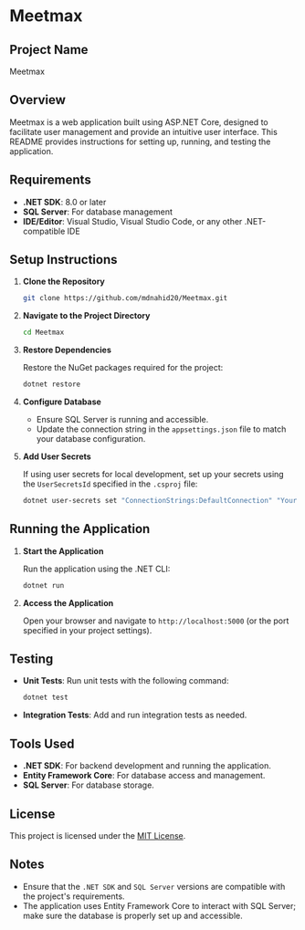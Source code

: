 # Meetmax

## Project Name

Meetmax

## Overview

Meetmax is a web application built using ASP.NET Core, designed to facilitate user management and provide an intuitive user interface. This README provides instructions for setting up, running, and testing the application.

## Requirements

- **.NET SDK**: 8.0 or later
- **SQL Server**: For database management
- **IDE/Editor**: Visual Studio, Visual Studio Code, or any other .NET-compatible IDE

## Setup Instructions

1. **Clone the Repository**

    ```bash
    git clone https://github.com/mdnahid20/Meetmax.git
    ```

2. **Navigate to the Project Directory**

    ```bash
    cd Meetmax
    ```

3. **Restore Dependencies**

    Restore the NuGet packages required for the project:

    ```bash
    dotnet restore
    ```

4. **Configure Database**

    - Ensure SQL Server is running and accessible.
    - Update the connection string in the `appsettings.json` file to match your database configuration.

5. **Add User Secrets**

    If using user secrets for local development, set up your secrets using the `UserSecretsId` specified in the `.csproj` file:

    ```bash
    dotnet user-secrets set "ConnectionStrings:DefaultConnection" "YourConnectionStringHere"
    ```

## Running the Application

1. **Start the Application**

    Run the application using the .NET CLI:

    ```bash
    dotnet run
    ```

2. **Access the Application**

    Open your browser and navigate to `http://localhost:5000` (or the port specified in your project settings).

## Testing

- **Unit Tests**: Run unit tests with the following command:

    ```bash
    dotnet test
    ```

- **Integration Tests**: Add and run integration tests as needed.

## Tools Used

- **.NET SDK**: For backend development and running the application.
- **Entity Framework Core**: For database access and management.
- **SQL Server**: For database storage.

## License

This project is licensed under the [MIT License](LICENSE).

## Notes

- Ensure that the `.NET SDK` and `SQL Server` versions are compatible with the project's requirements.
- The application uses Entity Framework Core to interact with SQL Server; make sure the database is properly set up and accessible.
